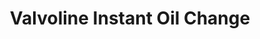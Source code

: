 ---
title: "Valvoline Instant Oil Change"
url: /malden/valvoline-instant-oil-change/
shop: Autowerkstatt
---